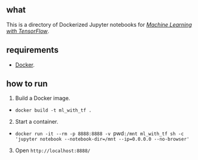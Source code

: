 ## what

This is a directory of Dockerized Jupyter notebooks for [_Machine Learning with TensorFlow_](https://www.manning.com/books/machine-learning-with-tensorflow).

## requirements

* [Docker](https://www.docker.com/products/docker).

## how to run

1. Build a Docker image.
  * `docker build -t ml_with_tf .`
2. Start a container.
  * `docker run -it --rm -p 8888:8888 -v `pwd`:/mnt ml_with_tf sh -c 'jupyter notebook --notebook-dir=/mnt --ip=0.0.0.0 --no-browser'`
3. Open `http://localhost:8888/`
